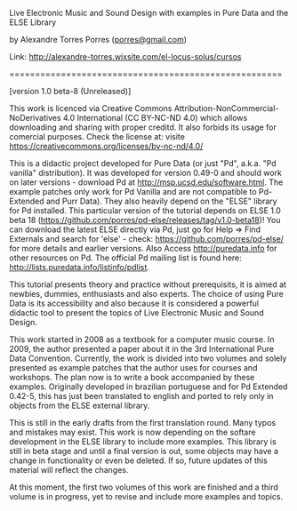 Live Electronic Music and Sound Design 
with examples in Pure Data and the ELSE Library

 by Alexandre Torres Porres (porres@gmail.com) 

Link: http://alexandre-torres.wixsite.com/el-locus-solus/cursos

=====================================================

[version 1.0 beta-8 (Unreleased)]

This work is licenced via Creative Commons Attribution-NonCommercial-NoDerivatives 4.0 International (CC BY-NC-ND 4.0) which allows downloading and sharing with proper creditd. It also forbids its usage for comercial purposes. Check the license at: visite https://creativecommons.org/licenses/by-nc-nd/4.0/
   
This is a didactic project developed for Pure Data (or just "Pd", a.k.a. "Pd vanilla" distribution). It was developed for version 0.49-0 and should work on later versions­ - download Pd at <http://msp.ucsd.edu/software.html>. The example patches only work for Pd Vanilla and are not compatible to Pd-Extended and Purr Data). They also heavily depend on the "ELSE" library for Pd installed. This particular version of the tutorial depends on ELSE 1.0 beta 18 (https://github.com/porres/pd-else/releases/tag/v1.0-beta18)! You can download the latest ELSE directly via Pd, just go for Help => Find Externals and search for 'else' - check: <https://github.com/porres/pd-else/> for more details and earlier versions. Also Access <http://puredata.info> for other resources on Pd. The official Pd mailing list is found here: <http://lists.puredata.info/listinfo/pdlist>. 

This tutorial presents theory and practice without prerequisits, it is aimed at newbies, dummies, enthusiasts and also experts. The choice of using Pure Data is its accessibility and also because it is considered a powerful didactic tool to present the topics of Live Electronic Music and Sound Design.

This work started in 2008 as a textbook for a computer music course. In 2009, the author presented a paper about it in the 3rd International Pure Data Convention. Currently, the work is divided into two volumes and solely presented as example patches that the author uses for courses and workshops. The plan now is to write a book accompanied by these examples. Originally developed in brazilian portuguese and for Pd Extended 0.42-5, this has just been translated to english and ported to rely only in objects from the ELSE external library.

This is still in the early drafts from the first translation round. Many typos and mistakes may exist. This work is now depending on the softare development in the ELSE library to include more examples. This library is still in beta stage and until a final version is out, some objects may have a change in functionality or even be deleted. If so, future updates of this material will reflect the changes.  

At this moment, the first two volumes of this work are finished and a third volume is in progress, yet to revise and include more examples and topics.
